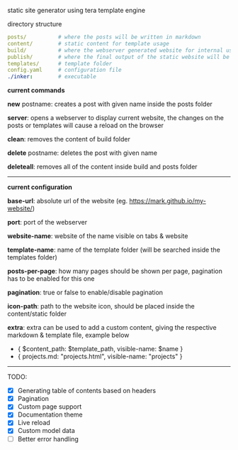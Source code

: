static site generator using tera template engine

directory structure
```yaml
posts/          # where the posts will be written in markdown
content/        # static content for template usage
build/          # where the webserver generated website for internal usage
publish/        # where the final output of the static website will be generated
templates/      # template folder
config.yaml     # configuration file
./inker:        # executable
```

**current commands**

**new** postname: creates a post with given name inside the posts folder

**server**: opens a webserver to display current website, the changes on the posts or templates will cause a reload on the browser

**clean**: removes the content of build folder

**delete** postname: deletes the post with given name

**deleteall**: removes all of the content inside build and posts folder

---

**current configuration**

**base-url**: absolute url of the website (eg. https://mark.github.io/my-website/) 

**port**: port of the webserver

**website-name**: website of the name visible on tabs & website

**template-name**: name of the template folder (will be searched inside the templates folder)

**posts-per-page**: how many pages should be shown per page, pagination has to be enabled for this one

**pagination**: true or false to enable/disable pagination

**icon-path**: path to the website icon, should be placed inside the content/static folder

**extra**: extra can be used to add a custom content, giving the respective markdown & template file, example below 
- { $content_path: $template_path, visible-name: $name }
- { projects.md: "projects.html", visible-name: "projects" }

* * *

TODO:
- [x] Generating table of contents based on headers
- [x] Pagination
- [x] Custom page support
- [x] Documentation theme
- [x] Live reload
- [x] Custom model data
- [ ] Better error handling